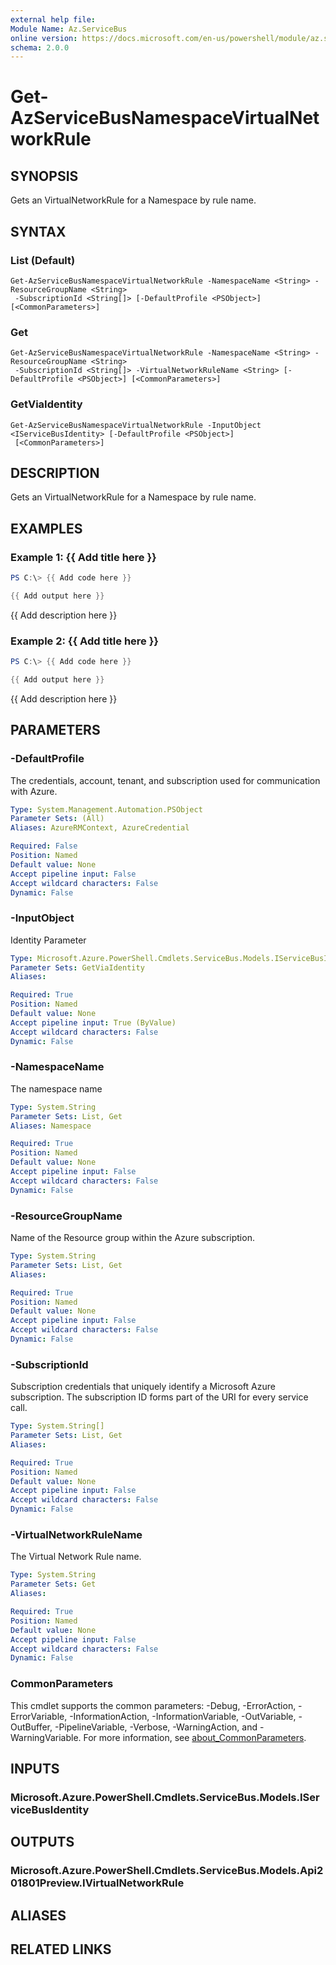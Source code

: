 ```yaml
---
external help file:
Module Name: Az.ServiceBus
online version: https://docs.microsoft.com/en-us/powershell/module/az.servicebus/get-azservicebusnamespacevirtualnetworkrule
schema: 2.0.0
---
```


# Get-AzServiceBusNamespaceVirtualNetworkRule

## SYNOPSIS
Gets an VirtualNetworkRule for a Namespace by rule name.

## SYNTAX

### List (Default)
```
Get-AzServiceBusNamespaceVirtualNetworkRule -NamespaceName <String> -ResourceGroupName <String>
 -SubscriptionId <String[]> [-DefaultProfile <PSObject>] [<CommonParameters>]
```

### Get
```
Get-AzServiceBusNamespaceVirtualNetworkRule -NamespaceName <String> -ResourceGroupName <String>
 -SubscriptionId <String[]> -VirtualNetworkRuleName <String> [-DefaultProfile <PSObject>] [<CommonParameters>]
```

### GetViaIdentity
```
Get-AzServiceBusNamespaceVirtualNetworkRule -InputObject <IServiceBusIdentity> [-DefaultProfile <PSObject>]
 [<CommonParameters>]
```

## DESCRIPTION
Gets an VirtualNetworkRule for a Namespace by rule name.

## EXAMPLES

### Example 1: {{ Add title here }}
```powershell
PS C:\> {{ Add code here }}

{{ Add output here }}
```

{{ Add description here }}

### Example 2: {{ Add title here }}
```powershell
PS C:\> {{ Add code here }}

{{ Add output here }}
```

{{ Add description here }}

## PARAMETERS

### -DefaultProfile
The credentials, account, tenant, and subscription used for communication with Azure.

```yaml
Type: System.Management.Automation.PSObject
Parameter Sets: (All)
Aliases: AzureRMContext, AzureCredential

Required: False
Position: Named
Default value: None
Accept pipeline input: False
Accept wildcard characters: False
Dynamic: False
```

### -InputObject
Identity Parameter

```yaml
Type: Microsoft.Azure.PowerShell.Cmdlets.ServiceBus.Models.IServiceBusIdentity
Parameter Sets: GetViaIdentity
Aliases:

Required: True
Position: Named
Default value: None
Accept pipeline input: True (ByValue)
Accept wildcard characters: False
Dynamic: False
```

### -NamespaceName
The namespace name

```yaml
Type: System.String
Parameter Sets: List, Get
Aliases: Namespace

Required: True
Position: Named
Default value: None
Accept pipeline input: False
Accept wildcard characters: False
Dynamic: False
```

### -ResourceGroupName
Name of the Resource group within the Azure subscription.

```yaml
Type: System.String
Parameter Sets: List, Get
Aliases:

Required: True
Position: Named
Default value: None
Accept pipeline input: False
Accept wildcard characters: False
Dynamic: False
```

### -SubscriptionId
Subscription credentials that uniquely identify a Microsoft Azure subscription.
The subscription ID forms part of the URI for every service call.

```yaml
Type: System.String[]
Parameter Sets: List, Get
Aliases:

Required: True
Position: Named
Default value: None
Accept pipeline input: False
Accept wildcard characters: False
Dynamic: False
```

### -VirtualNetworkRuleName
The Virtual Network Rule name.

```yaml
Type: System.String
Parameter Sets: Get
Aliases:

Required: True
Position: Named
Default value: None
Accept pipeline input: False
Accept wildcard characters: False
Dynamic: False
```

### CommonParameters
This cmdlet supports the common parameters: -Debug, -ErrorAction, -ErrorVariable, -InformationAction, -InformationVariable, -OutVariable, -OutBuffer, -PipelineVariable, -Verbose, -WarningAction, and -WarningVariable. For more information, see [about_CommonParameters](http://go.microsoft.com/fwlink/?LinkID=113216).

## INPUTS

### Microsoft.Azure.PowerShell.Cmdlets.ServiceBus.Models.IServiceBusIdentity

## OUTPUTS

### Microsoft.Azure.PowerShell.Cmdlets.ServiceBus.Models.Api201801Preview.IVirtualNetworkRule

## ALIASES

## RELATED LINKS

